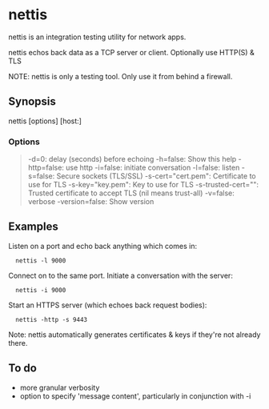 nettis
=======

nettis is an integration testing utility for network apps.

nettis echos back data as a TCP server or client. Optionally use HTTP(S) &amp; TLS

NOTE: nettis is only a testing tool. Only use it from behind a firewall.

Synopsis
-------
nettis [options] [host:]<port>

### Options

>  -d=0: delay (seconds) before echoing
>  -h=false: Show this help
>  -http=false: use http
>  -i=false: initiate conversation
>  -l=false: listen
>  -s=false: Secure sockets (TLS/SSL)
>  -s-cert="cert.pem": Certificate to use for TLS
>  -s-key="key.pem": Key to use for TLS
>  -s-trusted-cert="": Trusted certificate to accept TLS (nil means trust-all)
>  -v=false: verbose
>  -version=false: Show version

Examples
--------
Listen on a port and echo back anything which comes in:

      nettis -l 9000

Connect on to the same port. Initiate a conversation with the server:

      nettis -i 9000

Start an HTTPS server (which echoes back request bodies):

      nettis -http -s 9443

Note: nettis automatically generates certificates & keys if they're not already there.

To do
-----

 * more granular verbosity
 * option to specify 'message content', particularly in conjunction with -i
